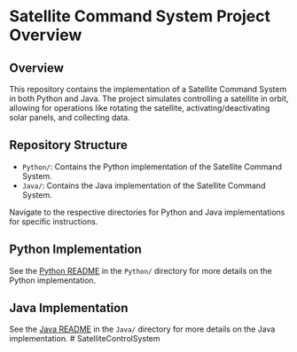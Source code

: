 # Satellite Command System Project Overview

## Overview

This repository contains the implementation of a Satellite Command System in both Python and Java. The project simulates controlling a satellite in orbit, allowing for operations like rotating the satellite, activating/deactivating solar panels, and collecting data.

## Repository Structure

- `Python/`: Contains the Python implementation of the Satellite Command System.
- `Java/`: Contains the Java implementation of the Satellite Command System.

Navigate to the respective directories for Python and Java implementations for specific instructions.

## Python Implementation

See the [Python README](Python/README.md) in the `Python/` directory for more details on the Python implementation.

## Java Implementation

See the [Java README](Java/README.md) in the `Java/` directory for more details on the Java implementation.
#   S a t e l l i t e C o n t r o l S y s t e m  
 